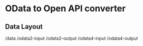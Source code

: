 # OData to Open API converter

## Data Layout

/data
  /odata2-input
  /odata2-output
  /odata4-input
  /odata4-output
